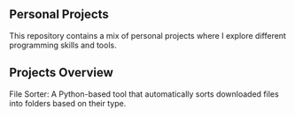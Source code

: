 **Personal Projects**
---
This repository contains a mix of personal projects where I explore different programming skills and tools.

**Projects Overview**
---
File Sorter: A Python-based tool that automatically sorts downloaded files into folders based on their type. 
